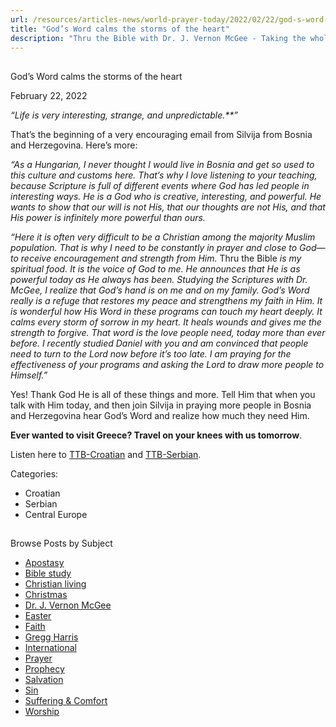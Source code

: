 ```yaml
---
url: /resources/articles-news/world-prayer-today/2022/02/22/god-s-word-calms-the-storms-of-the-heart
title: "God’s Word calms the storms of the heart"
description: "Thru the Bible with Dr. J. Vernon McGee - Taking the whole Word to the whole world"
---
```







## 
 God’s Word calms the storms of the heart


February 22, 2022
![]()




*“Life is very interesting, strange, and unpredictable.**”* 

That’s the beginning of a very encouraging email from Silvija from Bosnia and Herzegovina. Here’s more:

*“As a Hungarian, I never thought I would live in Bosnia and get so used to this culture and customs here. That’s why I love listening to your teaching, because Scripture is full of different events where God has led people in interesting ways. He is a God who is creative, interesting, and powerful. He wants to show that our will is not His, that our thoughts are not His, and that His power is infinitely more powerful than ours.*

*“Here it is often very difficult to be a Christian among the majority Muslim population. That is why I need to be constantly in prayer and close to God—to receive encouragement and strength from Him.* Thru the Bible *is my spiritual food. It is the voice of God to me. He announces that He is as powerful today as He always has been. Studying the Scriptures with Dr. McGee, I realize that God’s hand is on me and on my family. God’s Word really is a refuge that restores my peace and strengthens my faith in Him. It is wonderful how His Word in these programs can touch my heart deeply. It calms every storm of sorrow in my heart. It heals wounds and gives me the strength to forgive. That word is the love people need, today more than ever before. I recently studied Daniel with you and am convinced that people need to turn to the Lord now before it’s too late. I am praying for the effectiveness of your programs and asking the Lord to draw more people to Himself.”* 

Yes! Thank God He is all of these things and more. Tell Him that when you talk with Him today, and then join Silvija in praying more people in Bosnia and Herzegovina hear God’s Word and realize how much they need Him.  

**Ever wanted to visit Greece? Travel on your knees with us tomorrow**.

Listen here to [TTB-Croatian](https://ttb.twr.org/home/day,0432/language,HRV) and [TTB-Serbian](https://ttb.twr.org/home/day,0431/language,SRP).



Categories: 


* Croatian
* Serbian
* Central Europe









## 
 Browse Posts by Subject


* [Apostasy](/resources/articles-news/-in-tags/tags/Apostasy)
* [Bible study](/resources/articles-news/-in-tags/tags/Bible-study)
* [Christian living](/resources/articles-news/-in-tags/tags/Christian-living)
* [Christmas](/resources/articles-news/-in-tags/tags/Christmas)
* [Dr. J. Vernon McGee](/resources/articles-news/-in-tags/tags/Dr-J-Vernon-McGee)
* [Easter](/resources/articles-news/-in-tags/tags/easter)
* [Faith](/resources/articles-news/-in-tags/tags/Faith)
* [Gregg Harris](/resources/articles-news/-in-tags/tags/Gregg-Harris)
* [International](/resources/articles-news/-in-tags/tags/International)
* [Prayer](/resources/articles-news/-in-tags/tags/prayer)
* [Prophecy](/resources/articles-news/-in-tags/tags/Prophecy)
* [Salvation](/resources/articles-news/-in-tags/tags/Salvation)
* [Sin](/resources/articles-news/-in-tags/tags/sin)
* [Suffering & Comfort](/resources/articles-news/-in-tags/tags/Suffering-Comfort)
* [Worship](/resources/articles-news/-in-tags/tags/worship)






